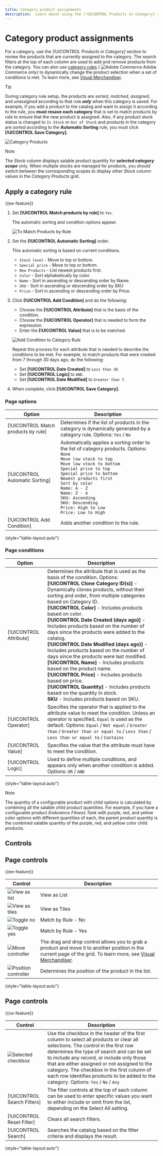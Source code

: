 ```yaml
---
title: Category product assignments
description:  Learn about using the [!UICONTROL Products in Category] settings to control which products are currently assigned to the category.
---
```

# Category product assignments

For a category, use the _[!UICONTROL Products in Category]_ section to review the products that are currently assigned to the category. The search filters at the top of each column are used to add and remove products from the category. You can also use [category rules](https://docs.magento.com/user-guide/catalog/category-product-rules.html) ( ![Adobe Commerce](../assets/adobe-logo.svg) Adobe Commerce only) to dynamically change the product selection when a set of conditions is met. To learn more, see [Visual Merchandiser](https://docs.magento.com/user-guide/marketing/visual-merchandiser.html).

>[!TIP]
>
>During category rule setup, the products are _sorted_, _matched_, _assigned_, and _unassigned_ according to that rule **_only_** when this category is saved. For example, if you add a product to the catalog and want to assign it according to the rule, you **must resave each category** that is set to match products by rule to ensure that the new product is assigned. Also, if any product stock status is changed to `In Stock` or `Out of Stock` and products in the category are _sorted_ according to the **Automatic Sorting** rule, you must click **[!UICONTROL Save Category]**.

![Category Products](./assets/category-products-in-category.png)<!-- zoom -->

>[!NOTE]
>
>The _Stock_ column displays salable product quantity for _**selected category scope**_ only. When multiple stocks are managed for products, you should switch between the corresponding scopes to display other _Stock_ column values in the _Category Products_ grid.

## Apply a category rule

{{ee-feature}}

1. Set **[!UICONTROL Match products by rule]** to `Yes`.

   The automatic sorting and condition options appear.

   ![To Match Products by Rule](./assets/category-match-products-by-rule.png)<!-- zoom -->

1. Set the **[!UICONTROL Automatic Sorting]** order.

   This automatic sorting is based on current conditions.

   - `Stock level` - Move to top or bottom.
   - `Special price` - Move to top or bottom.
   - `New Products` - List newest products first.
   - `Color` - Sort alphabetically by color.
   - `Name` - Sort in ascending or descending order by Name.
   - `SKU` - Sort in ascending or descending order by SKU
   - `Price` - Sort in ascending or descending order by Price.

1. Click **[!UICONTROL Add Condition]** and do the following:

   - Choose the **[!UICONTROL Attribute]** that is the basis of the condition.
   - Choose the **[!UICONTROL Operator]** that is needed to form the expression.
   - Enter the **[!UICONTROL Value]** that is to be matched.

   ![Add Condition to Category Rule](./assets/category-rule-create.png)<!-- zoom -->

   Repeat this process for each attribute that is needed to describe the conditions to be met. For example, to match products that were created from 7 through 30 days ago, do the following:

   - Set **[!UICONTROL Date Created]** to `Less than 30`.
   - Set **[!UICONTROL Logic]** to `AND`.
   - Set **[!UICONTROL Date Modified]** to `Greater than 7`.

1. When complete, click **[!UICONTROL Save Category]**.

### Page options

|Option|Description|
|--- |--- |
|[!UICONTROL Match products by rule]|Determines if the list of products in the category is dynamically generated by a category rule. Options: `Yes` / `No`|
|[!UICONTROL Automatic Sorting]|Automatically applies a sorting order to the list of category products. Options: <br/>`None`<br/>`Move low stock to top`<br/>`Move low stock to bottom`<br/>`Special price to top`<br/>`Special price to bottom`<br/>`Newest products first`<br/>`Sort by color`<br/>`Name: A - Z`<br/>`Name: Z - A`<br/>`SKU: Ascending`<br/>`SKU: Descending`<br/>`Price: High to Low`<br/>`Price: Low to High`|
|[!UICONTROL Add Condition]|Adds another condition to the rule.|

{style="table-layout:auto"}

### Page conditions

|Option|Description|
|--- |--- |
|[!UICONTROL Attribute]|Determines the attribute that is used as the basis of the condition. Options: <br/>**[!UICONTROL Clone Category ID(s)]** - Dynamically clones products, without their sorting and order, from multiple categories based on Category ID. <br/>**[!UICONTROL Color]** - Includes products based on color. <br/>**[!UICONTROL Date Created (days ago)]** - Includes products based on the number of days since the products were added to the catalog. <br/>**[!UICONTROL Date Modified (days ago)]** - Includes products based on the number of days since the products were last modified. <br/>**[!UICONTROL Name]** - Includes products based on the product name. <br/>**[!UICONTROL Price]** - Includes products based on price. <br/>**[!UICONTROL Quantity]** - Includes products based on the quantity in stock. <br/>**SKU** - Includes products based on SKU.|
|[!UICONTROL Operator]|Specifies the operator that is applied to the attribute value to meet the condition. Unless an operator is specified, `Equal` is used as the default. Options: `Equal` / `Not equal` / `Greater than` / `Greater than or equal to` / `Less than` / `Less than or equal to` / `Contains`|
|[!UICONTROL Value]|Specifies the value that the attribute must have to meet the condition.|
|[!UICONTROL Logic]|Used to define multiple conditions, and appears only when another condition is added. Options: `OR` / `AND`|

{style="table-layout:auto"}

>[!NOTE]
>
>The quantity of a configurable product with child options is calculated by combining all the salable child product quantities. For example, if you have a configurable product _Endurance Fitness Tank_ with purple, red, and yellow color options with different quantities of each, the parent product quantity is the combined salable quantity of the purple, red, and yellow color child products.

## Controls


## Page controls

{{ee-feature}}

| Control  | Description  |
|----------|--------------|
| ![View as list](../assets/icon-view-list.png) | View as List |
| ![View as tiles](../assets/icon-view-tiles.png) | View as Tiles |
| ![Toggle no](../assets/toggle-no.png) | Match by Rule - No|
|![Toggle yes](../assets/toggle-yes.png) | Match by Rule - Yes|
| ![Move controller](../assets/icon-move.png) | The drag and drop control allows you to grab a product and move it to another position in the current page of the grid. To learn more, see [Visual Merchandiser](https://docs.magento.com/user-guide/marketing/visual-merchandiser.html). |
| ![Position controller](../assets/control-position.png) | Determines the position of the product in the list. |

{style="table-layout:auto"}

## Page controls

{{ce-feature}}

| Control  | Description  |
|----------|--------------|
| ![Selected checkbox](../assets/checkbox-selected.png) | Use the checkbox in the header of the first column to select all products or clear all selections. The control in the first row determines the type of search and can be set to include any record, or include only those that are either assigned or not assigned to the category. The checkbox in the first column of each row identifies products to be added to the category. Options: `Yes` / `No` / `Any` |
| [!UICONTROL Search Filters] | The filter controls at the top of each column can be used to enter specific values you want to either include or omit from the list, depending on the Select All setting. |
| [!UICONTROL Reset Filter] | Clears all search filters. |
| [!UICONTROL Search] | Searches the catalog based on the filter criteria and displays the result. |

{style="table-layout:auto"}
